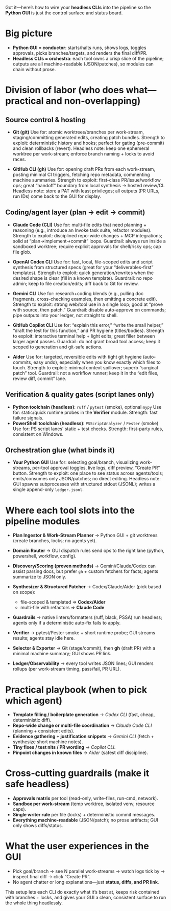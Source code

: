 Got it—here’s how to wire your **headless CLIs** into the pipeline so the **Python GUI** is just the control surface and status board.

# Big picture

* **Python GUI = conductor**: starts/halts runs, shows logs, toggles approvals, picks branches/targets, and renders the final diff/PR.
* **Headless CLIs = orchestra**: each tool owns a crisp slice of the pipeline; outputs are all machine-readable (JSON/patches), so modules can chain without prose.

# Division of labor (who does what—practical and non-overlapping)

## Source control & hosting

* **Git (git)**
  Use for: atomic worktrees/branches per work-stream, staging/committing generated edits, creating patch bundles.
  Strength to exploit: deterministic history and hooks; perfect for gating (pre-commit) and clean rollbacks (revert).
  Headless note: keep one ephemeral worktree per work-stream; enforce branch naming + locks to avoid races.

* **GitHub CLI (gh)**
  Use for: opening draft PRs from each work-stream, posting minimal CI triggers, fetching repo metadata, commenting machine summaries.
  Strength to exploit: first-class PR/issue/workflow ops; great “handoff” boundary from local synthesis → hosted review/CI.
  Headless note: store a PAT with least privileges; all outputs (PR URLs, run IDs) come back to the GUI for display.

## Coding/agent layer (plan → edit → commit)

* **Claude Code (CLI)**
  Use for: multi-file edits that need planning + reasoning (e.g., introduce an Invoke task suite, refactor modules).
  Strength to exploit: disciplined repo-wide changes + MCP integrations; solid at “plan→implement→commit” loops.
  Guardrail: always run inside a sandboxed worktree; require explicit approvals for shell/risky ops; cap file glob.

* **OpenAI Codex CLI**
  Use for: fast, local, file-scoped edits and script synthesis from structured specs (great for your “deliverables-first” templates).
  Strength to exploit: quick generation/rewrites when the desired shape is clear (fill in a known template).
  Guardrail: no repo admin; keep to file creation/edits; diff back to Git for review.

* **Gemini CLI**
  Use for: research+coding blends (e.g., pulling doc fragments, cross-checking examples, then emitting a concrete edit).
  Strength to exploit: strong web/tool use in a single loop; good at “prove with source, then patch.”
  Guardrail: disable auto-approve on commands; pipe outputs into your ledger, not straight to shell.

* **GitHub Copilot CLI**
  Use for: “explain this error,” “write the small helper,” “draft the test for this function,” and PR hygiene (titles/bodies).
  Strength to exploit: interactive terminal help + light edits; great filler between larger agent passes.
  Guardrail: do not grant broad tool access; keep it scoped to generation and git-safe actions.

* **Aider**
  Use for: targeted, reversible edits with tight git hygiene (auto-commits, easy undo), especially when you know exactly which files to touch.
  Strength to exploit: minimal context spillover; superb “surgical patch” tool.
  Guardrail: not a workflow runner; keep it in the “edit files, review diff, commit” lane.

## Verification & quality gates (script lanes only)

* **Python toolchain (headless)**: `ruff` / `pytest` (smoke), optional `mypy`
  Use for: static/quick runtime probes in the **Verifier** module. Strength: fast failure signals.
* **PowerShell toolchain (headless)**: `PSScriptAnalyzer` / `Pester` (smoke)
  Use for: PS script lanes’ static + test checks. Strength: first-party rules, consistent on Windows.

## Orchestration glue (what binds it)

* **Your Python GUI**
  Use for: selecting goal/branch, visualizing work-streams, per-tool approval toggles, live logs, diff preview, “Create PR” button.
  Strength to exploit: one place to see status across agents/tools; emits/consumes only JSON/patches; no direct editing.
  Headless note: GUI spawns subprocesses with structured stdout (JSONL); writes a single append-only `ledger.jsonl`.

# Where each tool slots into the pipeline modules

* **Plan Ingestor & Work-Stream Planner** → Python GUI + git worktrees (create branches, locks; no agents yet).
* **Domain Router** → GUI dispatch rules send ops to the right lane (python, powershell, workflow, config).
* **Discovery/Scoring (proven methods)** → Gemini/Claude/Codex can assist parsing docs, but prefer `gh` + custom fetchers for facts; agents summarize to JSON only.
* **Synthesizer & Structured Patcher** → Codex/Claude/Aider (pick based on scope):

  * file-scoped & templated ⇒ **Codex/Aider**
  * multi-file with refactors ⇒ **Claude Code**
* **Guardrails** → native linters/formatters (ruff, black, PSSA) run headless; agents only if a deterministic auto-fix fails to apply.
* **Verifier** → pytest/Pester smoke + short runtime probe; GUI streams results; agents stay idle here.
* **Selector & Exporter** → Git (stage/commit), then **gh** (draft PR) with a minimal machine summary; GUI shows PR link.
* **Ledger/Observability** → every tool writes JSON lines; GUI renders rollups (per work-stream timing, pass/fail, PR URL).

# Practical playbook (when to pick which agent)

* **Template filling / boilerplate generation** → *Codex CLI* (fast, cheap, deterministic diff).
* **Repo-wide change or multi-file coordination** → *Claude Code CLI* (planning + consistent edits).
* **Evidence gathering + justification snippets** → *Gemini CLI* (fetch + synthesize short machine notes).
* **Tiny fixes / test nits / PR wording** → *Copilot CLI*.
* **Pinpoint changes in known files** → *Aider* (safest diff discipline).

# Cross-cutting guardrails (make it safe headless)

* **Approvals matrix** per tool (read-only, write-files, run-cmd, network).
* **Sandbox per work-stream** (temp worktree, isolated venv, resource caps).
* **Single writer rule** per file (locks) + deterministic commit messages.
* **Everything machine-readable** (JSON/patch); no prose artifacts; GUI only shows diffs/status.

# What the user experiences in the GUI

* Pick goal/branch → see N parallel work-streams → watch logs tick by → inspect final diff → click “Create PR”.
* No agent chatter or long explanations—just **status, diffs, and PR link**.

This setup lets each CLI do exactly what it’s best at, keeps risk contained with branches + locks, and gives your GUI a clean, consistent surface to run the whole thing headlessly.
